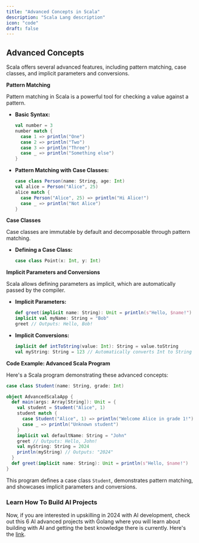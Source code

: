 ```yaml
---
title: "Advanced Concepts in Scala"
description: "Scala Lang description"
icon: "code"
draft: false
---
```


## Advanced Concepts

Scala offers several advanced features, including pattern matching, case classes, and implicit parameters and conversions.

**Pattern Matching**

Pattern matching in Scala is a powerful tool for checking a value against a pattern.

- **Basic Syntax:**

  ```scala
  val number = 3
  number match {
    case 1 => println("One")
    case 2 => println("Two")
    case 3 => println("Three")
    case _ => println("Something else")
  }
  ```

- **Pattern Matching with Case Classes:**
  ```scala
  case class Person(name: String, age: Int)
  val alice = Person("Alice", 25)
  alice match {
    case Person("Alice", 25) => println("Hi Alice!")
    case _ => println("Not Alice")
  }
  ```

**Case Classes**

Case classes are immutable by default and decomposable through pattern matching.

- **Defining a Case Class:**
  ```scala
  case class Point(x: Int, y: Int)
  ```

**Implicit Parameters and Conversions**

Scala allows defining parameters as implicit, which are automatically passed by the compiler.

- **Implicit Parameters:**

  ```scala
  def greet(implicit name: String): Unit = println(s"Hello, $name!")
  implicit val myName: String = "Bob"
  greet // Outputs: Hello, Bob!
  ```

- **Implicit Conversions:**
  ```scala
  implicit def intToString(value: Int): String = value.toString
  val myString: String = 123 // Automatically converts Int to String
  ```

**Code Example: Advanced Scala Program**

Here's a Scala program demonstrating these advanced concepts:

```scala
case class Student(name: String, grade: Int)

object AdvancedScalaApp {
  def main(args: Array[String]): Unit = {
    val student = Student("Alice", 1)
    student match {
      case Student("Alice", 1) => println("Welcome Alice in grade 1!")
      case _ => println("Unknown student")
    }
    implicit val defaultName: String = "John"
    greet // Outputs: Hello, John!
    val myString: String = 2024
    println(myString) // Outputs: "2024"
  }
  def greet(implicit name: String): Unit = println(s"Hello, $name!")
}
```

This program defines a case class `Student`, demonstrates pattern matching, and showcases implicit parameters and conversions.

### Learn How To Build AI Projects

Now, if you are interested in upskilling in 2024 with AI development, check out this 6 AI advanced projects with Golang where you will learn about building with AI and getting the best knowledge there is currently. Here's the [link](https://akhilsharmatech.gumroad.com/l/zgxqq).
